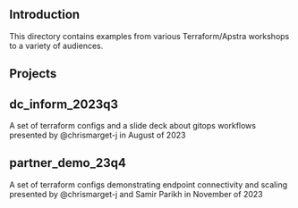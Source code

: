 ## Introduction
This directory contains examples from various Terraform/Apstra workshops to a variety of audiences. 

## Projects


## dc_inform_2023q3

A set of terraform configs and a slide deck about gitops workflows presented by @chrismarget-j in August of 2023

## partner_demo_23q4

A set of terraform configs demonstrating endpoint connectivity and scaling presented by @chrismarget-j and Samir Parikh in November of 2023

